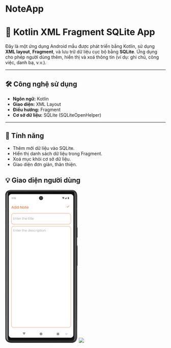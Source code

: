 # NoteApp
# 📱 Kotlin XML Fragment SQLite App

Đây là một ứng dụng Android mẫu được phát triển bằng Kotlin, sử dụng **XML layout**, **Fragment**, và lưu trữ dữ liệu cục bộ bằng **SQLite**. Ứng dụng cho phép người dùng thêm, hiển thị và xoá thông tin (ví dụ: ghi chú, công việc, danh bạ, v.v.).

---

## 🛠️ Công nghệ sử dụng

- **Ngôn ngữ:** Kotlin
- **Giao diện:** XML Layout
- **Điều hướng:** Fragment
- **Cơ sở dữ liệu:** SQLite (SQLiteOpenHelper)

---

## 🎯 Tính năng

- Thêm mới dữ liệu vào SQLite.
- Hiển thị danh sách dữ liệu trong Fragment.
- Xoá mục khỏi cơ sở dữ liệu.
- Giao diện đơn giản, thân thiện.

## 💡 Giao diện người dùng

<p float="left">
  <img src="img/addnote.png" width="45%" />
  <img src="showdata.png" width="45%" />
</p>
